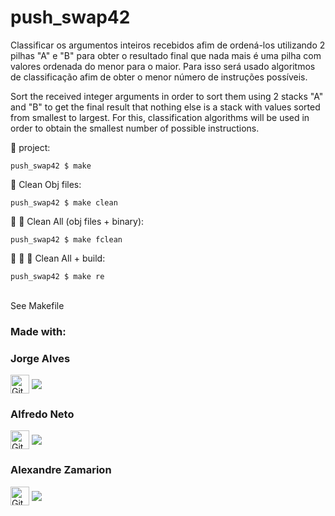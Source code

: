 # push_swap42
Classificar os argumentos inteiros recebidos afim de ordená-los utilizando 2 pilhas "A" e "B" para obter o resultado final que nada mais
é uma pilha com valores ordenada do menor para o maior. Para isso será usado algoritmos de classificação afim de obter o menor número de
instruções possíveis.

Sort the received integer arguments in order to sort them using 2 stacks "A" and "B" to get the final result that nothing else
is a stack with values ​​sorted from smallest to largest.  For this, classification algorithms will be used in order to obtain the smallest number of
possible instructions. <br/>

🚧 project:<br/>
```
push_swap42 $ make
```
:shower: Clean Obj files:<br/>
```
push_swap42 $ make clean
```
:shower: :shower: Clean All (obj files + binary):<br/>
```
push_swap42 $ make fclean
```
:shower: :shower: 🚧 Clean All + build:<br/>
```
push_swap42 $ make re
```

<br/>See Makefile<br/>

### Made with: <br/>
### Jorge Alves
<div style="display: inline_block">
 <a href="https://github.com/jorgeedualves/jorgeedualves" target="_blank"><img align="center" alt="Github_Jorge" height="30" width="30" src="https://cdn-icons-png.flaticon.com/128/1051/1051275.png" target="_blank"></a>
 <a href="https://www.linkedin.com/in/jorge-eduardo-alves-094b4331/" target="_blank"><img align="center"src="https://img.shields.io/badge/-LinkedIn-%230077B5?style=for-the-badge&logo=linkedin&logoColor=white" target="_blank"></a> 
</div>

### Alfredo Neto
<div style="display: inline_block">
 <a href="https://github.com/Alfredo-Neto" target="_blank"><img align="center" alt="Github_Jorge" height="30" width="30" src="https://cdn-icons-png.flaticon.com/128/1051/1051275.png" target="_blank"></a>
 <a href="https://www.linkedin.com/in/alfredo-neto-a2515814b/" target="_blank"><img align="center"src="https://img.shields.io/badge/-LinkedIn-%230077B5?style=for-the-badge&logo=linkedin&logoColor=white" target="_blank"></a> 
</div>

### Alexandre Zamarion
<div style="display: inline_block">
 <a href="https://github.com/alezamarion" target="_blank"><img align="center" alt="Github_Jorge" height="30" width="30" src="https://cdn-icons-png.flaticon.com/128/1051/1051275.png" target="_blank"></a>
 <a href="https://www.linkedin.com/in/alexandre-zamarion-cepeda-a3766323a/" target="_blank"><img align="center"src="https://img.shields.io/badge/-LinkedIn-%230077B5?style=for-the-badge&logo=linkedin&logoColor=white" target="_blank"></a> 
</div>

